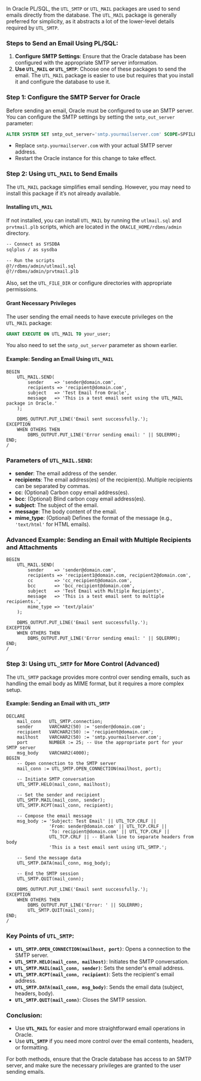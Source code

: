 In Oracle PL/SQL, the `UTL_SMTP` or `UTL_MAIL` packages are used to send emails directly from the database. The `UTL_MAIL` package is generally preferred for simplicity, as it abstracts a lot of the lower-level details required by `UTL_SMTP`.

### Steps to Send an Email Using PL/SQL:

1. **Configure SMTP Settings**: Ensure that the Oracle database has been configured with the appropriate SMTP server information.
2. **Use `UTL_MAIL` or `UTL_SMTP`**: Choose one of these packages to send the email. The `UTL_MAIL` package is easier to use but requires that you install it and configure the database to use it.

### Step 1: Configure the SMTP Server for Oracle

Before sending an email, Oracle must be configured to use an SMTP server. You can configure the SMTP settings by setting the `smtp_out_server` parameter:

```sql
ALTER SYSTEM SET smtp_out_server='smtp.yourmailserver.com' SCOPE=SPFILE;
```

- Replace `smtp.yourmailserver.com` with your actual SMTP server address.
- Restart the Oracle instance for this change to take effect.

### Step 2: Using `UTL_MAIL` to Send Emails

The `UTL_MAIL` package simplifies email sending. However, you may need to install this package if it’s not already available.

#### Installing `UTL_MAIL`

If not installed, you can install `UTL_MAIL` by running the `utlmail.sql` and `prvtmail.plb` scripts, which are located in the `ORACLE_HOME/rdbms/admin` directory.

```bash
-- Connect as SYSDBA
sqlplus / as sysdba

-- Run the scripts
@?/rdbms/admin/utlmail.sql
@?/rdbms/admin/prvtmail.plb
```

Also, set the `UTL_FILE_DIR` or configure directories with appropriate permissions.

#### Grant Necessary Privileges

The user sending the email needs to have execute privileges on the `UTL_MAIL` package:

```sql
GRANT EXECUTE ON UTL_MAIL TO your_user;
```

You also need to set the `smtp_out_server` parameter as shown earlier.

#### Example: Sending an Email Using `UTL_MAIL`

```plsql
BEGIN
    UTL_MAIL.SEND(
        sender    => 'sender@domain.com',
        recipients => 'recipient@domain.com',
        subject   => 'Test Email from Oracle',
        message   => 'This is a test email sent using the UTL_MAIL package in Oracle.'
    );
    
    DBMS_OUTPUT.PUT_LINE('Email sent successfully.');
EXCEPTION
    WHEN OTHERS THEN
        DBMS_OUTPUT.PUT_LINE('Error sending email: ' || SQLERRM);
END;
/
```

### Parameters of `UTL_MAIL.SEND`:

- **sender**: The email address of the sender.
- **recipients**: The email address(es) of the recipient(s). Multiple recipients can be separated by commas.
- **cc**: (Optional) Carbon copy email address(es).
- **bcc**: (Optional) Blind carbon copy email address(es).
- **subject**: The subject of the email.
- **message**: The body content of the email.
- **mime_type**: (Optional) Defines the format of the message (e.g., `'text/html'` for HTML emails).

### Advanced Example: Sending an Email with Multiple Recipients and Attachments

```plsql
BEGIN
    UTL_MAIL.SEND(
        sender    => 'sender@domain.com',
        recipients => 'recipient1@domain.com, recipient2@domain.com',
        cc        => 'cc_recipient@domain.com',
        bcc       => 'bcc_recipient@domain.com',
        subject   => 'Test Email with Multiple Recipients',
        message   => 'This is a test email sent to multiple recipients.',
        mime_type => 'text/plain'
    );
    
    DBMS_OUTPUT.PUT_LINE('Email sent successfully.');
EXCEPTION
    WHEN OTHERS THEN
        DBMS_OUTPUT.PUT_LINE('Error sending email: ' || SQLERRM);
END;
/
```

### Step 3: Using `UTL_SMTP` for More Control (Advanced)

The `UTL_SMTP` package provides more control over sending emails, such as handling the email body as MIME format, but it requires a more complex setup.

#### Example: Sending an Email with `UTL_SMTP`

```plsql
DECLARE
    mail_conn   UTL_SMTP.connection;
    sender      VARCHAR2(50) := 'sender@domain.com';
    recipient   VARCHAR2(50) := 'recipient@domain.com';
    mailhost    VARCHAR2(50) := 'smtp.yourmailserver.com';
    port        NUMBER := 25; -- Use the appropriate port for your SMTP server
    msg_body    VARCHAR2(4000);
BEGIN
    -- Open connection to the SMTP server
    mail_conn := UTL_SMTP.OPEN_CONNECTION(mailhost, port);
    
    -- Initiate SMTP conversation
    UTL_SMTP.HELO(mail_conn, mailhost);
    
    -- Set the sender and recipient
    UTL_SMTP.MAIL(mail_conn, sender);
    UTL_SMTP.RCPT(mail_conn, recipient);
    
    -- Compose the email message
    msg_body := 'Subject: Test Email' || UTL_TCP.CRLF ||
                'From: sender@domain.com' || UTL_TCP.CRLF ||
                'To: recipient@domain.com' || UTL_TCP.CRLF ||
                UTL_TCP.CRLF || -- Blank line to separate headers from body
                'This is a test email sent using UTL_SMTP.';
    
    -- Send the message data
    UTL_SMTP.DATA(mail_conn, msg_body);
    
    -- End the SMTP session
    UTL_SMTP.QUIT(mail_conn);
    
    DBMS_OUTPUT.PUT_LINE('Email sent successfully.');
EXCEPTION
    WHEN OTHERS THEN
        DBMS_OUTPUT.PUT_LINE('Error: ' || SQLERRM);
        UTL_SMTP.QUIT(mail_conn);
END;
/
```

### Key Points of `UTL_SMTP`:

- **`UTL_SMTP.OPEN_CONNECTION(mailhost, port)`**: Opens a connection to the SMTP server.
- **`UTL_SMTP.HELO(mail_conn, mailhost)`**: Initiates the SMTP conversation.
- **`UTL_SMTP.MAIL(mail_conn, sender)`**: Sets the sender's email address.
- **`UTL_SMTP.RCPT(mail_conn, recipient)`**: Sets the recipient's email address.
- **`UTL_SMTP.DATA(mail_conn, msg_body)`**: Sends the email data (subject, headers, body).
- **`UTL_SMTP.QUIT(mail_conn)`**: Closes the SMTP session.

### Conclusion:

- Use **`UTL_MAIL`** for easier and more straightforward email operations in Oracle.
- Use **`UTL_SMTP`** if you need more control over the email contents, headers, or formatting.
  
For both methods, ensure that the Oracle database has access to an SMTP server, and make sure the necessary privileges are granted to the user sending emails.